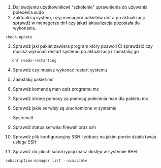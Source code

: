 1. Daj swojemu użytkownikowi "szkolenie" uprawnienia do używania polecenia sudo
2. Zaktualizuj system, użyj menagera pakietów dnf a po aktualizacji sprawdź w menagerze dnf czy jakaś aktualizacja pozostała do wykonania.
   
  `check-update`
   
3. Sprawdź jaki pakiet zawiera program który pozwoli Ci sprawdzić czy musisz wykonać restart systemu po aktualizacji i zainstaluj go
   
```bash
   dnf needs-restarting
```
   
4. Sprawdź czy musisz wykonać restart systemu
5. Zainstaluj pakiet mc
6. Sprawdź komendą man opis programu mc
7. Sprawdź stronę pomocy za pomocą polecenia man dla pakietu mc
8. Sprawdź jakie serwisy są uruchomione w systemie
   
   Systemctl
   
9. Sprawdź status serwisu firewall oraz ssh
10. Sprawdź plik konfiguracyjny SSH i zobacz na jakim porcie działa twoja usługa SSH
11. Sprawdź do jakich subskrypcji masz dostęp w systemie RHEL

```
subscription-manager list --available
```